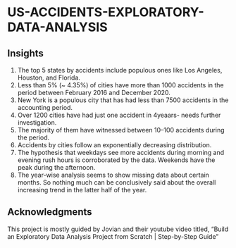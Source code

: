 # US-ACCIDENTS-EXPLORATORY-DATA-ANALYSIS
## Insights
1. The top 5 states by accidents include populous ones like Los Angeles, Houston, and Florida.
2. Less than 5% (~ 4.35%) of cities have more than 1000 accidents in the period between February 2016 and December 2020.
3. New York is a populous city that has had less than 7500 accidents in the accounting period.
4. Over 1200 cities have had just one accident in 4yeaars- needs further investigation.
5. The majority of them have witnessed between 10–100 accidents during the period.
6. Accidents by cities follow an exponentially decreasing distribution.
7. The hypothesis that weekdays see more accidents during morning and evening rush hours is corroborated by the data. Weekends have the peak during the afternoon.
8. The year-wise analysis seems to show missing data about certain months. So nothing much can be conclusively said about the overall increasing trend in the latter half of the year.



## Acknowledgments
This project is mostly guided by Jovian and their youtube video titled, “Build an Exploratory Data Analysis Project from Scratch | Step-by-Step Guide”
